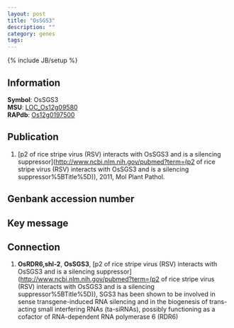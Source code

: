 ```yaml
---
layout: post
title: "OsSGS3"
description: ""
category: genes
tags: 
---
```

{% include JB/setup %}

## Information
__Symbol__: OsSGS3  
__MSU__: [LOC_Os12g09580](http://rice.plantbiology.msu.edu/cgi-bin/ORF_infopage.cgi?orf=LOC_Os12g09580)  
__RAPdb__: [Os12g0197500](http://rapdb.dna.affrc.go.jp/viewer/gbrowse_details/irgsp1?name=Os12g0197500)  

## Publication
1. [p2 of rice stripe virus (RSV) interacts with OsSGS3 and is a silencing suppressor](http://www.ncbi.nlm.nih.gov/pubmed?term=(p2 of rice stripe virus (RSV) interacts with OsSGS3 and is a silencing suppressor%5BTitle%5D)), 2011, Mol Plant Pathol.

## Genbank accession number

## Key message

## Connection
1. __OsRDR6,shl-2__, __OsSGS3__, [p2 of rice stripe virus (RSV) interacts with OsSGS3 and is a silencing suppressor](http://www.ncbi.nlm.nih.gov/pubmed?term=(p2 of rice stripe virus (RSV) interacts with OsSGS3 and is a silencing suppressor%5BTitle%5D)),  SGS3 has been shown to be involved in sense transgene-induced RNA silencing and in the biogenesis of trans-acting small interfering RNAs (ta-siRNAs), possibly functioning as a cofactor of RNA-dependent RNA polymerase 6 (RDR6)


